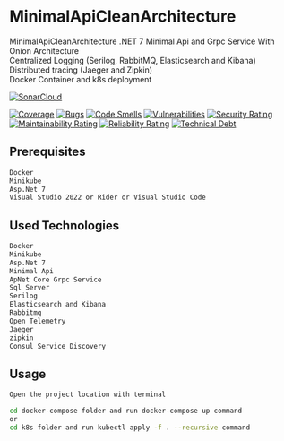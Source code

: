 # MinimalApiCleanArchitecture
MinimalApiCleanArchitecture .NET 7 Minimal Api and Grpc Service With Onion Architecture <br>Centralized Logging (Serilog, RabbitMQ, Elasticsearch and Kibana)<br>
Distributed tracing (Jaeger and Zipkin) <br>
Docker Container and k8s deployment

[![SonarCloud](https://sonarcloud.io/images/project_badges/sonarcloud-white.svg)](https://sonarcloud.io/summary/new_code?id=ahmettugur_MinimalApiCleanArchitecture)

[![Coverage](https://sonarcloud.io/api/project_badges/measure?project=ahmettugur_MinimalApiCleanArchitecture&metric=coverage)](https://sonarcloud.io/summary/new_code?id=ahmettugur_MinimalApiCleanArchitecture)
[![Bugs](https://sonarcloud.io/api/project_badges/measure?project=ahmettugur_MinimalApiCleanArchitecture&metric=bugs)](https://sonarcloud.io/summary/new_code?id=ahmettugur_MinimalApiCleanArchitecture)
[![Code Smells](https://sonarcloud.io/api/project_badges/measure?project=ahmettugur_MinimalApiCleanArchitecture&metric=code_smells)](https://sonarcloud.io/summary/new_code?id=ahmettugur_MinimalApiCleanArchitecture)
[![Vulnerabilities](https://sonarcloud.io/api/project_badges/measure?project=ahmettugur_MinimalApiCleanArchitecture&metric=vulnerabilities)](https://sonarcloud.io/summary/new_code?id=ahmettugur_MinimalApiCleanArchitecture)
[![Security Rating](https://sonarcloud.io/api/project_badges/measure?project=ahmettugur_MinimalApiCleanArchitecture&metric=security_rating)](https://sonarcloud.io/summary/new_code?id=ahmettugur_MinimalApiCleanArchitecture)
[![Maintainability Rating](https://sonarcloud.io/api/project_badges/measure?project=ahmettugur_MinimalApiCleanArchitecture&metric=sqale_rating)](https://sonarcloud.io/summary/new_code?id=ahmettugur_MinimalApiCleanArchitecture)
[![Reliability Rating](https://sonarcloud.io/api/project_badges/measure?project=ahmettugur_MinimalApiCleanArchitecture&metric=reliability_rating)](https://sonarcloud.io/summary/new_code?id=ahmettugur_MinimalApiCleanArchitecture)
[![Technical Debt](https://sonarcloud.io/api/project_badges/measure?project=ahmettugur_MinimalApiCleanArchitecture&metric=sqale_index)](https://sonarcloud.io/summary/new_code?id=ahmettugur_MinimalApiCleanArchitecture)

## Prerequisites

```bash
Docker
Minikube
Asp.Net 7
Visual Studio 2022 or Rider or Visual Studio Code

```

## Used Technologies

```bash
Docker
Minikube
Asp.Net 7
Minimal Api
ApNet Core Grpc Service
Sql Server
Serilog
Elasticsearch and Kibana
Rabbitmq
Open Telemetry
Jaeger
zipkin
Consul Service Discovery
```

## Usage

```bash
Open the project location with terminal

cd docker-compose folder and run docker-compose up command
or
cd k8s folder and run kubectl apply -f . --recursive command
```












